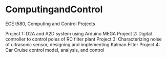# ComputingandControl
ECE t580, Computing and Control Projects

Project 1: D2A and A2D system using Arduino MEGA
Project 2: Digital controller to control poles of RC filter plant
Project 3: Characterizing noise of ultrasonic sensor, designing and implementing Kalman Filter
Project 4: Car Cruise control model, analysis, and control
